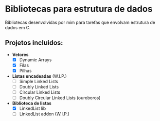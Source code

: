 # Bibliotecas para estrutura de dados
Bibliotecas desenvolvidas por mim para tarefas que envolvam estrutura de dados em C.
</br>

## Projetos incluidos:
- **Vetores**
  - [x] Dynamic Arrays
  - [x] Filas
  - [x] Pilhas

- **Listas encadeadas** (W.I.P.)
  - [ ] Simple Linked Lists
  - [ ] Doubly Linked Lists
  - [ ] Circular Linked Lists
  - [ ] Doubly Circular Linked Lists (ouroboros)

- **Biblioteca de listas**
  - [x] LinkedList lib
  - [ ] LinkedList addon (W.I.P.)
